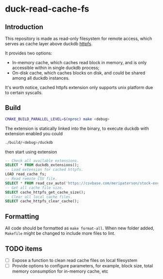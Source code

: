 # duck-read-cache-fs

## Introduction

This repository is made as read-only filesystem for remote access, which serves as cache layer above duckdb [httpfs](https://github.com/duckdb/duckdb-httpfs).

It provides two options:
- In-memory cache, which caches read block in memory, and is only accessible within in single duckdb process;
- On-disk cache, which caches blocks on disk, and could be shared among all duckdb instances.

It's worth notice, cached httpfs extension only supports unix platform due to certain syscalls.

## Build
```sh
CMAKE_BUILD_PARALLEL_LEVEL=$(nproc) make <debug>
```

The extension is statically linked into the binary, to execute duckdb with extension enabled you could
```sh
./build/<debug>/duckdb
```
then start using extension
```sql
-- Check all available extensions.
SELECT * FROM duckdb_extensions();
-- Load extension for cached httpfs.
LOAD read_cache_fs;
-- Read remote CSV file.
SELECT * FROM read_csv_auto('https://csvbase.com/meripaterson/stock-exchanges') LIMIT 10;
-- Get all cache file size.
SELECT cache_httpfs_get_cache_size();
-- Clear all local cache files.
SELECT cache_httpfs_clear_cache();
```

## Formatting
All code should be formatted as `make format-all`.
When new folder added, `Makefile` might be changed to include more files to lint.

## TODO items
- [ ] Expose a function to clean read cache files on local filesystem
- [ ] Provide options to configure parameters, for example, block size, total memory consumption for in-memory cache, etc
